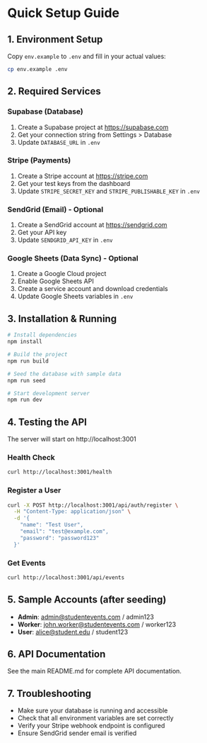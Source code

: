 # Quick Setup Guide

## 1. Environment Setup

Copy `env.example` to `.env` and fill in your actual values:

```bash
cp env.example .env
```

## 2. Required Services

### Supabase (Database)
1. Create a Supabase project at https://supabase.com
2. Get your connection string from Settings > Database
3. Update `DATABASE_URL` in `.env`

### Stripe (Payments)
1. Create a Stripe account at https://stripe.com
2. Get your test keys from the dashboard
3. Update `STRIPE_SECRET_KEY` and `STRIPE_PUBLISHABLE_KEY` in `.env`

### SendGrid (Email) - Optional
1. Create a SendGrid account at https://sendgrid.com
2. Get your API key
3. Update `SENDGRID_API_KEY` in `.env`

### Google Sheets (Data Sync) - Optional
1. Create a Google Cloud project
2. Enable Google Sheets API
3. Create a service account and download credentials
4. Update Google Sheets variables in `.env`

## 3. Installation & Running

```bash
# Install dependencies
npm install

# Build the project
npm run build

# Seed the database with sample data
npm run seed

# Start development server
npm run dev
```

## 4. Testing the API

The server will start on http://localhost:3001

### Health Check
```bash
curl http://localhost:3001/health
```

### Register a User
```bash
curl -X POST http://localhost:3001/api/auth/register \
  -H "Content-Type: application/json" \
  -d '{
    "name": "Test User",
    "email": "test@example.com",
    "password": "password123"
  }'
```

### Get Events
```bash
curl http://localhost:3001/api/events
```

## 5. Sample Accounts (after seeding)

- **Admin**: admin@studentevents.com / admin123
- **Worker**: john.worker@studentevents.com / worker123
- **User**: alice@student.edu / student123

## 6. API Documentation

See the main README.md for complete API documentation.

## 7. Troubleshooting

- Make sure your database is running and accessible
- Check that all environment variables are set correctly
- Verify your Stripe webhook endpoint is configured
- Ensure SendGrid sender email is verified
